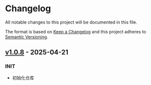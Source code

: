 # Changelog

All notable changes to this project will be documented in this file.

The format is based on [Keep a Changelog](https://keepachangelog.com/en/1.0.0/)
and this project adheres to [Semantic Versioning](https://semver.org/spec/v2.0.0.html).

## [v1.0.8](https://github.com/Tencent/cos-mcp/commit/951b49eb1ad90b67c9e1c59ea97d14bcfb58ee18) - 2025-04-21
### INIT
- 初始化仓库